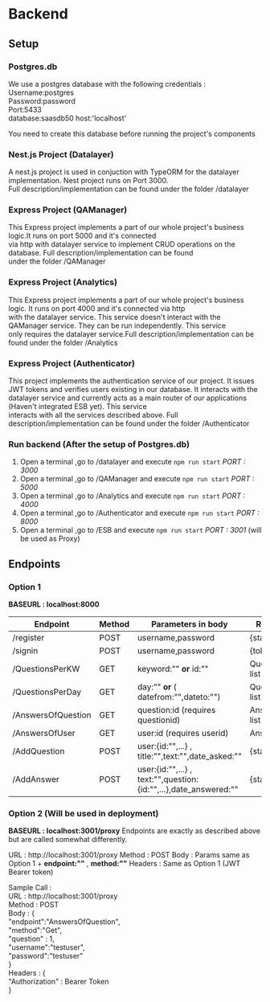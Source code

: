 # Backend
## Setup
### Postgres.db  
We use a postgres database with the following credentials :  
  Username:postgres     
  Password:password  
  Port:5433  
  database:saasdb50
  host:'localhost'    
 
 You need to create this database before running the project's components  
 
 ### Nest.js Project (Datalayer)
 A nest.js project is used in conjuction with TypeORM for the datalayer implementation. Nest project runs on Port 3000.  
 Full description/implementation can be found under the folder /datalayer
 
 ### Express Project (QAManager)
 This Express project implements a part of our whole project's business logic.It runs on port 5000 and it's connected   
 via http with datalayer service to implement CRUD operations on the database. Full description/implementation can be found  
 under the folder /QAManager
 
 ### Express Project (Analytics)
 This Express project implements a part of our whole project's business logic. It runs on port 4000 and it's connected via http  
 with the datalayer service. This service doesn't interact with the QAManager service. They can be run independently. This service  
 only requires the datalayer service.Full description/implementation can be found  under the folder /Analytics
 
 ### Express Project (Authenticator)
 This project implements the authentication service of our project. It issues JWT tokens and verifies users existing in our database.
 It interacts with the datalayer service and currently acts as a main router of our applications (Haven't integrated ESB yet). This service  
 interacts with all the services described above. Full description/implementation can be found under the folder /Authenticator
 
### Run backend (After the setup of Postgres.db)
1. Open a terminal ,go to /datalayer and execute ```npm run start```  *PORT : 3000*
2. Open a terminal ,go to /QAManager and execute ```npm run start```  *PORT : 5000*
3. Open a terminal ,go to /Analytics and execute ```npm run start``` *PORT : 4000*
4. Open a terminal ,go to /Authenticator and execute ```npm run start``` *PORT : 8000*
5. Open a terminal ,go to /ESB and execute ```npm run start``` *PORT : 3001* (will be used as Proxy)

## Endpoints
### Option 1
**BASEURL : localhost:8000**  

|Endpoint|Method|Parameters in body|Returns|
|-|-|-|-|
|/register|POST|username,password|{status:OK}|
|/signin|POST|username,password|{token:*jwt*}|
|/QuestionsPerKW|GET|keyword:"" **or** id:""|Questions list|
|/QuestionsPerDay|GET|day:"" **or** ( datefrom:"",dateto:"")|Questions list|
|/AnswersOfQuestion|GET| question:id (requires questionid)|Answers list|
|/AnswersOfUser|GET|user:id (requires userid)|Answer list|
|/AddQuestion|POST|user:{id:"",...} , title:"",text:"",date_asked:""|{status:OK}|
|/AddAnswer|POST|user:{id:"",...} , text:"",question:{id:"",...},date_answered:""|{status:OK}|

### Option 2 (Will be used in deployment)
**BASEURL : localhost:3001/proxy**
Endpoints are exactly as described above but are called somewhat differently. 

 URL : http://localhost:3001/proxy
 Method : POST
 Body : Params same as Option 1 + **endpoint:""** , **method:""**
 Headers : Same as Option 1 (JWT Bearer token)

Sample Call :   
  URL : http://localhost:3001/proxy  
  Method : POST  
  Body : {  
    "endpoint":"AnswersOfQuestion",  
    "method":"Get",  
    "question" : 1,  
    "username":"testuser",  
    "password":"testuser"  
 }  
 Headers : {   
   "Authorization" : Bearer Token  
 }  
